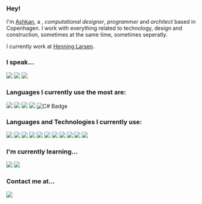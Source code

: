 ### Hey!

I'm [Ashkan](#), a , _computational designer_, _programmer_ and _architect_  based in Copenhagen. I work with everything related to technology, design and construction, sometimes at the same time, sometimes seperatly.

I currently work at [Henning Larsen](https://henninglarsen.com).

### I speak...

![](https://img.shields.io/static/v1?label&message=Farsi&style=for-the-badge&color=blue)
![](https://img.shields.io/static/v1?label&message=English&style=for-the-badge&color=blue)
![](https://img.shields.io/static/v1?label&message=Danish&style=for-the-badge&color=blue)

### Languages I currently use the most are:
![](https://img.shields.io/static/v1?label&logo=typescript&message=Typescript&style=for-the-badge&color=black&logoColor=blue)
![](https://img.shields.io/static/v1?label&logo=javascript&message=Javascript&style=for-the-badge&color=black)
![](https://img.shields.io/static/v1?label&logo=python&message=python&style=for-the-badge&color=black)
![](https://img.shields.io/static/v1?label&logo=houdini&message=Vex&style=for-the-badge&color=black&logoColor=orange)
![C# Badge](https://img.shields.io/static/v1?label&logo=c-sharp&message=C%23&style=for-the-badge&color=black&logoColor=blue)


### Languages and Technologies I currently use:
![](https://img.shields.io/static/v1?label=&logo=vue.js&message=Vue.js&style=for-the-badge&color=black)
![](https://img.shields.io/static/v1?label=&logo=react&message=React&style=for-the-badge&color=black)
![](https://img.shields.io/static/v1?label=&logo=next.js&message=Next.js&style=for-the-badge&color=black)
![](https://img.shields.io/static/v1?label=&logo=prisma&message=Prisma&style=for-the-badge&color=black)
![](https://img.shields.io/static/v1?label=&logo=graphql&message=GraphQL&style=for-the-badge&color=black)
![](https://img.shields.io/static/v1?label=&logo=postgresql&message=PostgreSQL&style=for-the-badge&color=black)
![](https://img.shields.io/static/v1?label&logo=firebase&message=Firebase&style=for-the-badge&color=black)
![](https://img.shields.io/static/v1?label&logo=heroku&message=heroku&style=for-the-badge&color=black)
![](https://img.shields.io/static/v1?label=&logo=node.js&message=Node.js&style=for-the-badge&color=black)
![](https://img.shields.io/static/v1?label=&logo=npm&message=NPM&style=for-the-badge&color=black)
![](https://img.shields.io/static/v1?label=github&logo=github&message=actions&style=for-the-badge&color=blue&labelColor=black)

### I'm currently learning...

![](https://img.shields.io/static/v1?label=Google&logo=google&message=Cloud%20Platform&style=for-the-badge&color=blue&labelColor=black)
![](https://img.shields.io/static/v1?label=Cloud%20Computation&logo=google&message=GPU%20Computing&style=for-the-badge&color=blue&labelColor=black)


### Contact me at...

[![](https://img.shields.io/static/v1?label&logo=linkedin&message=linkedin&style=for-the-badge&color=blue)](https://www.linkedin.com/in/ashkanrezaee/)

